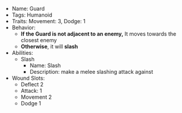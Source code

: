 * Name: Guard
* Tags: Humanoid
* Traits: Movement: 3, Dodge: 1
* Behavior:
	* **If the Guard is not adjacent to an enemy,** It moves towards the closest enemy
	* **Otherwise**, it will **slash** 
* Abilities:
	* Slash
		* Name: Slash
		* Description: make a melee slashing attack against 
* Wound Slots:
	* Deflect 2
	* Attack: 1
	* Movement 2
	* Dodge 1

